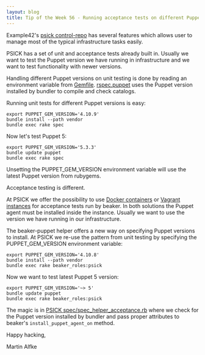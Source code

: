 ```yaml
---
layout: blog
title: Tip of the Week 56 - Running acceptance tests on different Puppet versions with PSICK
---
```


Example42's [psick control-repo](https://github.com/example42/psick) has several features which allows user to manage most of the typical infrastructure tasks easily.

PSICK has a set of unit and acceptance tests already built in. Usually we want to test the Puppet version we have running in infrastructure and we want to test functionality with newer versions.

Handling different Puppet versions on unit testing is done by reading an environment variable from [Gemfile](https://github.com/example42/psick/blob/production/Gemfile#L39).
[rspec.puppet](http://rspec-puppet.com/) uses the Puppet version installed by bundler to compile and check catalogs.

Running unit tests for different Puppet versions is easy:

    export PUPPET_GEM_VERSION='4.10.9'
    bundle install --path vendor
    bundle exec rake spec

Now let's test Puppet 5:

    export PUPPET_GEM_VERSION='5.3.3'
    bundle update puppet
    bundle exec rake spec

Unsetting the PUPPET_GEM_VERSION environment variable will use the latest Puppet version from rubygems.

Acceptance testing is different.

At PSICK we offer the possibility to use [Docker containers](https://github.com/example42/psick/blob/production/spec/acceptance/nodesets/docker.yml) or [Vagrant instances](https://github.com/example42/psick/blob/production/spec/acceptance/nodesets/vagrant.yml) for acceptance tests run by beaker. In both solutions the Puppet agent must be installed inside the instance. Usually we want to use the version we have running in our infrastructure.

The beaker-puppet helper offers a new way on specifying Puppet versions to install. At PSICK we re-use the pattern from unit testing by specifying the PUPPET_GEM_VERSION environment variable:

    export PUPPET_GEM_VERSION='4.10.8'
    bundle install --path vendor
    bundle exec rake beaker_roles:psick

Now we want to test latest Puppet 5 version:

    export PUPPET_GEM_VERSION='~> 5'
    bundle update puppet
    bundle exec rake beaker_roles:psick

The magic is in [PSICK spec/spec_helper_acceptance.rb](https://github.com/example42/psick/blob/production/spec/spec_helper_acceptance.rb) where we check for the Puppet version installed by bundler and pass proper attributes to beaker's `install_puppet_agent_on` method.

Happy hacking,

Martin Alfke

